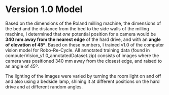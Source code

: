 # Version 1.0 Model
Based on the dimensions of the Roland milling machine, the dimensions of the bed and the distance from the bed 
to the side walls of the milling machine, I determined that *one* potential position for a camera would be 
**340 mm away from the nearest edge** of the hard drive, and with an **angle of elevation of 45º**. Based on these numbers, I trained 
v1.0 of the computer vision model for Robo-Re-Cycle. All annotated training data (found in computerVision_v1.0_annotatedDataset.zip)
consists of images where the camera was positioned 340 mm away from the closest edge, and raised to an angle of 45º. 

The lighting of the images were varied by turning the room light on and off and also using a bedside lamp, shining it at different
positions on the hard drive and at different random angles. 